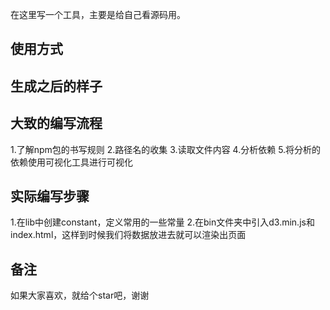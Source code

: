 在这里写一个工具，主要是给自己看源码用。

## 使用方式

## 生成之后的样子

## 大致的编写流程

1.了解npm包的书写规则
2.路径名的收集
3.读取文件内容
4.分析依赖
5.将分析的依赖使用可视化工具进行可视化

## 实际编写步骤
1.在lib中创建constant，定义常用的一些常量
2.在bin文件夹中引入d3.min.js和index.html，这样到时候我们将数据放进去就可以渲染出页面

## 备注
如果大家喜欢，就给个star吧，谢谢